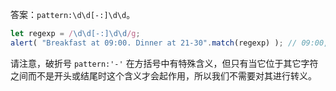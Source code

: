 答案：`pattern:\d\d[-:]\d\d`。

```js run
let regexp = /\d\d[-:]\d\d/g;
alert( "Breakfast at 09:00. Dinner at 21-30".match(regexp) ); // 09:00, 21-30
```

请注意，破折号 `pattern:'-'` 在方括号中有特殊含义，但只有当它位于其它字符之间而不是开头或结尾时这个含义才会起作用，所以我们不需要对其进行转义。
